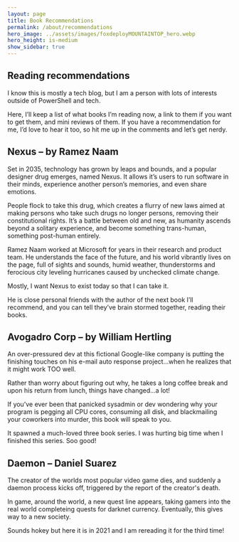 ```yaml
---
layout: page
title: Book Recommendations
permalink: /about/recommendations
hero_image: ../assets/images/foxdeployMOUNTAINTOP_hero.webp
hero_height: is-medium
show_sidebar: true
---
```


## Reading recommendations
I know this is mostly a tech blog, but I am a person with lots of interests outside of PowerShell and tech.

Here, I’ll keep a list of what books I’m reading now, a link to them if you want to get them, and mini reviews of them.  If you have a recommendation for me, I’d love to hear it too, so hit me up in the comments and let’s get nerdy.

## Nexus – by Ramez Naam
Set in 2035, technology has grown by leaps and bounds, and a popular designer drug emerges, named Nexus.  It allows it’s users to run software in their minds, experience another person’s memories, and even share emotions.

People flock to take this drug, which creates a flurry of new laws aimed at making persons who take such drugs no longer persons, removing their constitutional rights.  It’s a battle between old and new, as humanity ascends beyond a solitary experience, and become something trans-human, something post-human entirely.

Ramez Naam worked at Microsoft for years in their research and product team.  He understands the face of the future, and his world vibrantly lives on the page, full of sights and sounds, humid weather, thunderstorms and ferocious city leveling hurricanes caused by unchecked climate change.

Mostly, I want Nexus to exist today so that I can take it.  

He is close personal friends with the author of the next book I’ll recommend, and you can tell they’ve brain stormed together, reading their books.

## Avogadro Corp – by William Hertling
An over-pressured dev at this fictional Google-like company is putting the finishing touches on his e-mail auto response project…when he realizes that it might work TOO well.

Rather than worry about figuring out why, he takes  a long coffee break and upon his return from lunch, things have changed…a lot!

If you’ve ever been that panicked sysadmin or dev wondering why your program is pegging all CPU cores, consuming all disk, and blackmailing your coworkers into murder, this book will speak to you.

It spawned a much-loved three book series. I was hurting big time when I finished this series.  Soo good!

## Daemon – Daniel Suarez 
The creator of the worlds most popular video game dies, and suddenly a daemon process kicks off, triggered by the report of the creator's death.  

In game, around the world, a new quest line appears, taking gamers into the real world completeing quests for darknet currency.  Eventually, this gives way to a new society.

Sounds hokey but here it is in 2021 and I am rereading it for the third time!